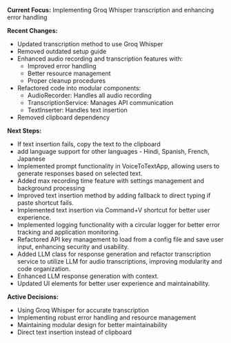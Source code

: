 **Current Focus:** Implementing Groq Whisper transcription and enhancing error handling

**Recent Changes:**

* Updated transcription method to use Groq Whisper
* Removed outdated setup guide
* Enhanced audio recording and transcription features with:
  - Improved error handling
  - Better resource management
  - Proper cleanup procedures
* Refactored code into modular components:
  - AudioRecorder: Handles all audio recording
  - TranscriptionService: Manages API communication
  - TextInserter: Handles text insertion
* Removed clipboard dependency

**Next Steps:**

* If text insertion fails, copy the text to the clipboard
* add language support for other languages - Hindi, Spanish, French, Japanese
* Implemented prompt functionality in VoiceToTextApp, allowing users to generate responses based on selected text.
* Added max recording time feature with settings management and background processing
* Improved text insertion method by adding fallback to direct typing if paste shortcut fails.
* Implemented text insertion via Command+V shortcut for better user experience.
* Implemented logging functionality with a circular logger for better error tracking and application monitoring.
* Refactored API key management to load from a config file and save user input, enhancing security and usability.
* Added LLM class for response generation and refactor transcription service to utilize LLM for audio transcriptions, improving modularity and code organization.
* Enhanced LLM response generation with context.
* Updated UI elements for better user experience and maintainability.

**Active Decisions:**

* Using Groq Whisper for accurate transcription
* Implementing robust error handling and resource management
* Maintaining modular design for better maintainability
* Direct text insertion instead of clipboard
